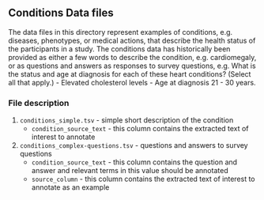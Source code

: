 ## Conditions Data files

The data files in this directory represent examples of conditions, e.g. diseases, phenotypes, or medical actions, that describe the health status of the participants in a study. The conditions data has historically been provided as either a few words to describe the condition, e.g. cardiomegaly, or as questions and answers as responses to survey questions, e.g. What is the status and age at diagnosis for each of these heart conditions? (Select all that apply.)  - Elevated cholesterol levels - Age at diagnosis 21 - 30 years.


### File description
1. `conditions_simple.tsv` - simple short description of the condition
    - `condition_source_text` - this column contains the extracted text of interest to annotate 
2. `conditions_complex-questions.tsv` - questions and answers to survey questions 
    - `condition_source_text` - this column contains the question and answer and relevant terms in this value should be annotated
    - `source_column` - this column contains the extracted text of interest to annotate as an example